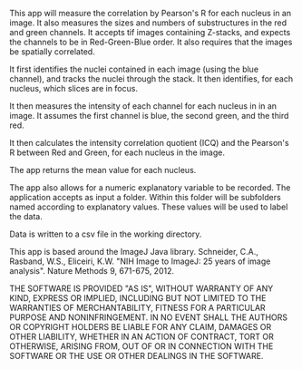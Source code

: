 This app will measure the correlation by Pearson's R for each nucleus in an image. It also measures the sizes and numbers of substructures in the red and green channels. It accepts tif images containing Z-stacks, and expects the channels to be in Red-Green-Blue order. It also requires that the images be spatially correlated.

It first identifies the nuclei contained in each image (using the blue channel), and tracks the nuclei through the stack. It then identifies, for each nucleus, which slices are in focus.

It then measures the intensity of each channel for each nucleus in in an image. It assumes the first channel is blue, the second green, and the third red. 

It then calculates the intensity correlation quotient (ICQ) and the Pearson's R between Red and Green, for each nucleus in the image.

The app returns the mean value for each nucleus.

The app also allows for a numeric explanatory variable to be recorded. The application accepts as input a folder. Within this folder will be subfolders named according to explanatory values. These values will be used to label the data.

Data is written to a csv file in the working directory.




This app is based around the ImageJ Java library. 
Schneider, C.A., Rasband, W.S., Eliceiri, K.W. "NIH Image to ImageJ: 25 years of image analysis". Nature Methods 9, 671-675, 2012.

THE SOFTWARE IS PROVIDED "AS IS", WITHOUT WARRANTY OF ANY KIND, EXPRESS OR IMPLIED, INCLUDING BUT NOT LIMITED TO THE WARRANTIES OF MERCHANTABILITY, FITNESS FOR A PARTICULAR PURPOSE AND NONINFRINGEMENT. IN NO EVENT SHALL THE AUTHORS OR COPYRIGHT HOLDERS BE LIABLE FOR ANY CLAIM, DAMAGES OR OTHER LIABILITY, WHETHER IN AN ACTION OF CONTRACT, TORT OR OTHERWISE, ARISING FROM, OUT OF OR IN CONNECTION WITH THE SOFTWARE OR THE USE OR OTHER DEALINGS IN THE SOFTWARE.
